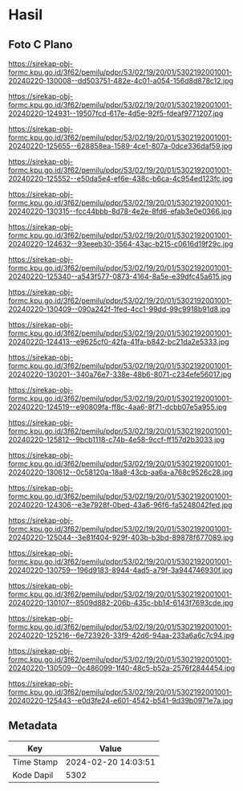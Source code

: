 # Hasil

## Foto C Plano

https://sirekap-obj-formc.kpu.go.id/3f62/pemilu/pdpr/53/02/19/20/01/5302192001001-20240220-130008--dd503751-482e-4c01-a054-156d8d878c12.jpg

https://sirekap-obj-formc.kpu.go.id/3f62/pemilu/pdpr/53/02/19/20/01/5302192001001-20240220-124931--19507fcd-617e-4d5e-92f5-fdeaf9771207.jpg

https://sirekap-obj-formc.kpu.go.id/3f62/pemilu/pdpr/53/02/19/20/01/5302192001001-20240220-125655--628858ea-1589-4ce1-807a-0dce336daf59.jpg

https://sirekap-obj-formc.kpu.go.id/3f62/pemilu/pdpr/53/02/19/20/01/5302192001001-20240220-125552--e50da5e4-ef6e-438c-b6ca-4c954ed123fc.jpg

https://sirekap-obj-formc.kpu.go.id/3f62/pemilu/pdpr/53/02/19/20/01/5302192001001-20240220-130315--fcc44bbb-8d78-4e2e-8fd6-efab3e0e0366.jpg

https://sirekap-obj-formc.kpu.go.id/3f62/pemilu/pdpr/53/02/19/20/01/5302192001001-20240220-124632--93eeeb30-3564-43ac-b215-c0616d19f29c.jpg

https://sirekap-obj-formc.kpu.go.id/3f62/pemilu/pdpr/53/02/19/20/01/5302192001001-20240220-125340--a543f577-0873-4164-8a5e-e39dfc45a615.jpg

https://sirekap-obj-formc.kpu.go.id/3f62/pemilu/pdpr/53/02/19/20/01/5302192001001-20240220-130409--090a242f-1fed-4cc1-99dd-99c9918b91d8.jpg

https://sirekap-obj-formc.kpu.go.id/3f62/pemilu/pdpr/53/02/19/20/01/5302192001001-20240220-124413--e9625cf0-42fa-41fa-b842-bc21da2e5333.jpg

https://sirekap-obj-formc.kpu.go.id/3f62/pemilu/pdpr/53/02/19/20/01/5302192001001-20240220-130201--340a76e7-338e-48b6-8071-c234efe56017.jpg

https://sirekap-obj-formc.kpu.go.id/3f62/pemilu/pdpr/53/02/19/20/01/5302192001001-20240220-124519--e90809fa-ff8c-4aa6-8f71-dcbb07e5a955.jpg

https://sirekap-obj-formc.kpu.go.id/3f62/pemilu/pdpr/53/02/19/20/01/5302192001001-20240220-125812--9bcb1118-c74b-4e58-9ccf-ff157d2b3033.jpg

https://sirekap-obj-formc.kpu.go.id/3f62/pemilu/pdpr/53/02/19/20/01/5302192001001-20240220-130612--0c58120a-18a8-43cb-aa6a-a768c9526c28.jpg

https://sirekap-obj-formc.kpu.go.id/3f62/pemilu/pdpr/53/02/19/20/01/5302192001001-20240220-124306--e3e7928f-0bed-43a6-96f6-fa5248042fed.jpg

https://sirekap-obj-formc.kpu.go.id/3f62/pemilu/pdpr/53/02/19/20/01/5302192001001-20240220-125044--3e81f404-929f-403b-b3bd-89878f677089.jpg

https://sirekap-obj-formc.kpu.go.id/3f62/pemilu/pdpr/53/02/19/20/01/5302192001001-20240220-130759--196d9183-8944-4ad5-a79f-3a944746930f.jpg

https://sirekap-obj-formc.kpu.go.id/3f62/pemilu/pdpr/53/02/19/20/01/5302192001001-20240220-130107--8509d882-206b-435c-bb14-6143f7693cde.jpg

https://sirekap-obj-formc.kpu.go.id/3f62/pemilu/pdpr/53/02/19/20/01/5302192001001-20240220-125216--6e723926-33f9-42d6-94aa-233a6a6c7c94.jpg

https://sirekap-obj-formc.kpu.go.id/3f62/pemilu/pdpr/53/02/19/20/01/5302192001001-20240220-130509--0c486099-1f40-48c5-b52a-2576f2844454.jpg

https://sirekap-obj-formc.kpu.go.id/3f62/pemilu/pdpr/53/02/19/20/01/5302192001001-20240220-125443--e0d3fe24-e601-4542-b541-9d39b0971e7a.jpg


## Metadata

| Key        | Value               |
| ---------- | ------------------- |
| Time Stamp | 2024-02-20 14:03:51 |
| Kode Dapil | 5302                |




